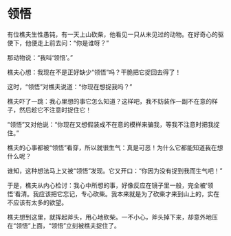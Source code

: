# 领悟

有位樵夫生性愚钝，有一天上山砍柴，他看见一只从未见过的动物。在好奇心的驱使下，他便走上前去问：“你是谁呀？” 

那动物说：“我叫‘领悟’。” 

樵夫心想：我现在不是正好缺少“领悟”吗？干脆把它捉回去得了！ 

这时，“领悟”对樵夫说道：“你现在想捉我吗？” 

樵夫吓了一跳：我心里想的事它怎么知道？这样吧，我不妨装作一副不在意的样子，然后趁它不注意时捉住它！ 

“领悟”又对他说：“你现在又想假装成不在意的模样来骗我，等我不注意时把我捉住。” 

樵夫的心事都被“领悟”看穿，所以就很生气：真是可恶！为什么它都能知道我在想什么呢？ 

谁知，这种想法马上又被“领悟”发现。它又开口：“你因为没有捉到我而生气吧！” 

于是，樵夫从内心检讨：我心中所想的事，好像反应在镜子里一般，完全被‘领悟’看清。我应该把它忘记，专心砍柴。我本来就是为了砍柴才来到山上的，实在不应该有太多的欲望。 

樵夫想到这里，就挥起斧头，用心地砍柴。一不小心，斧头掉下来，却意外地压在“领悟”上面，“领悟”立刻被樵夫捉住了。
 